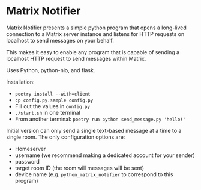 
# Matrix Notifier

Matrix Notifier presents a simple python program that opens a long-lived connection to a Matrix server instance and listens for HTTP requests on localhost to send messages on your behalf.

This makes it easy to enable any program that is capable of sending a localhost HTTP request to send messages within Matrix.

Uses Python, python-nio, and flask.

Installation:
* `poetry install --with=client`
* `cp config.py.sample config.py`
* Fill out the values in `config.py`
* `./start.sh` in one terminal
* From another terminal: `poetry run python send_message.py 'hello!'`

Initial version can only send a single text-based message at a time to a single room. The only configuration options are:
* Homeserver
* username (we recommend making a dedicated account for your sender)
* password
* target room ID (the room will messages will be sent)
* device name (e.g. `python_matrix_notifier` to correspond to this program)
